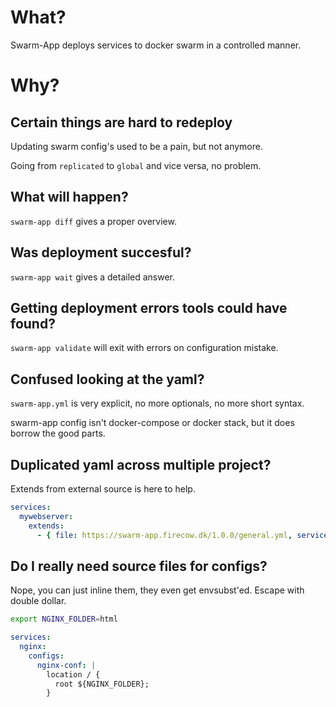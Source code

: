# What?
Swarm-App deploys services to docker swarm in a controlled manner.

# Why?

## Certain things are hard to redeploy 

Updating swarm config's used to be a pain, but not anymore.

Going from `replicated` to `global` and vice versa, no problem.

## What will happen?
`swarm-app diff` gives a proper overview.

## Was deployment succesful?
`swarm-app wait` gives a detailed answer.

## Getting deployment errors tools could have found?
`swarm-app validate` will exit with errors on configuration mistake.

## Confused looking at the yaml?
`swarm-app.yml` is very explicit, no more optionals, no more short syntax.

swarm-app config isn't docker-compose or docker stack, but it does borrow the good parts.

## Duplicated yaml across multiple project?
Extends from external source is here to help.
```yml
services:
  mywebserver:
    extends: 
      - { file: https://swarm-app.firecow.dk/1.0.0/general.yml, service: nginx }
```

## Do I really need source files for configs?
Nope, you can just inline them, they even get envsubst'ed.
Escape with double dollar.
```sh
export NGINX_FOLDER=html
```

```yml
services:
  nginx:
    configs:
      nginx-conf: |
        location / {
          root ${NGINX_FOLDER};
        }
```
